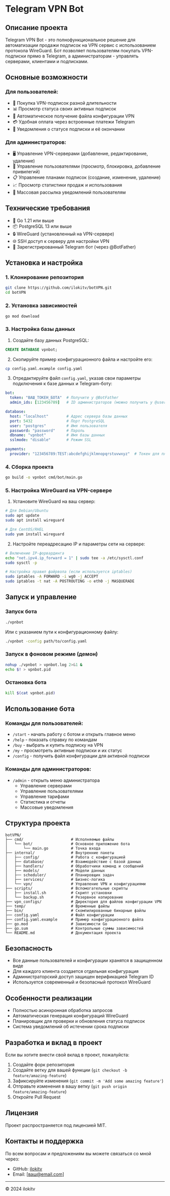 # Telegram VPN Bot

## Описание проекта

Telegram VPN Bot - это полнофункциональное решение для автоматизации продажи подписок на VPN сервис с использованием протокола WireGuard. Бот позволяет пользователям покупать VPN-подписки прямо в Telegram, а администраторам - управлять серверами, клиентами и подписками.

## Основные возможности

### Для пользователей:
- 🛒 Покупка VPN-подписок разной длительности
- 📊 Просмотр статуса своих активных подписок
- 📁 Автоматическое получение файла конфигурации VPN
- 💳 Удобная оплата через встроенные платежи Telegram
- 📆 Уведомления о статусе подписки и её окончании

### Для администраторов:
- 🖥️ Управление VPN-серверами (добавление, редактирование, удаление)
- 👥 Управление пользователями (просмотр, блокировка, добавление привилегий)
- 📋 Управление планами подписок (создание, изменение, удаление)
- 📈 Просмотр статистики продаж и использования
- 📢 Массовая рассылка уведомлений пользователям

## Технические требования

- 🔷 Go 1.21 или выше
- 📦 PostgreSQL 13 или выше
- 🔒 WireGuard (установленный на VPN-сервере)
- 🌐 SSH доступ к серверу для настройки VPN
- 🤖 Зарегистрированный Telegram бот (через @BotFather)

## Установка и настройка

### 1. Клонирование репозитория

```bash
git clone https://github.com/ilokitv/botVPN.git
cd botVPN
```

### 2. Установка зависимостей

```bash
go mod download
```

### 3. Настройка базы данных

1. Создайте базу данных PostgreSQL:

```sql
CREATE DATABASE vpnbot;
```

2. Скопируйте пример конфигурационного файла и настройте его:

```bash
cp config.yaml.example config.yaml
```

3. Отредактируйте файл `config.yaml`, указав свои параметры подключения к базе данных и Telegram-боту:

```yaml
bot:
  token: "ВАШ_ТОКЕН_БОТА"  # Получите у @BotFather
  admin_ids: [123456789]   # ID администраторов (можно получить у @userinfobot)

database:
  host: "localhost"        # Адрес сервера базы данных
  port: 5432               # Порт PostgreSQL
  user: "postgres"         # Имя пользователя
  password: "password"     # Пароль
  dbname: "vpnbot"         # Имя базы данных
  sslmode: "disable"       # Режим SSL

payments:
  provider: "123456789:TEST:abcdefghijklmnopqrstuvwxyz"  # Токен для платежей Telegram
```

### 4. Сборка проекта

```bash
go build -o vpnbot cmd/bot/main.go
```

### 5. Настройка WireGuard на VPN-сервере

1. Установите WireGuard на ваш сервер:

```bash
# Для Debian/Ubuntu
sudo apt update
sudo apt install wireguard

# Для CentOS/RHEL
sudo yum install wireguard
```

2. Настройте переадресацию IP и параметры сети на сервере:

```bash
# Включение IP-форвардинга
echo "net.ipv4.ip_forward = 1" | sudo tee -a /etc/sysctl.conf
sudo sysctl -p

# Настройка правил файрвола (если используется iptables)
sudo iptables -A FORWARD -i wg0 -j ACCEPT
sudo iptables -t nat -A POSTROUTING -o eth0 -j MASQUERADE
```

## Запуск и управление

### Запуск бота

```bash
./vpnbot
```

Или с указанием пути к конфигурационному файлу:

```bash
./vpnbot -config path/to/config.yaml
```

### Запуск в фоновом режиме (демон)

```bash
nohup ./vpnbot > vpnbot.log 2>&1 &
echo $! > vpnbot.pid
```

### Остановка бота

```bash
kill $(cat vpnbot.pid)
```

## Использование бота

### Команды для пользователей:

- `/start` - начать работу с ботом и открыть главное меню
- `/help` - показать справку по командам
- `/buy` - выбрать и купить подписку на VPN
- `/my` - просмотреть активные подписки и их статус
- `/config` - получить файл конфигурации для активной подписки

### Команды для администраторов:

- `/admin` - открыть меню администратора
  - Управление серверами
  - Управление пользователями
  - Управление тарифами
  - Статистика и отчеты
  - Массовые уведомления

## Структура проекта

```
botVPN/
├── cmd/                     # Исполняемые файлы
│   └── bot/                 # Основное приложение бота
│       └── main.go          # Точка входа
├── internal/                # Внутренние пакеты
│   ├── config/              # Работа с конфигурацией
│   ├── database/            # Взаимодействие с базой данных
│   ├── handlers/            # Обработчики команд и сообщений
│   ├── models/              # Модели данных
│   ├── scheduler/           # Планировщик задач
│   ├── services/            # Бизнес-логика
│   └── vpn/                 # Управление VPN и конфигурациями
├── scripts/                 # Вспомогательные скрипты
│   ├── install.sh           # Скрипт установки
│   └── backup.sh            # Резервное копирование
├── vpn_configs/             # Директория для файлов конфигурации VPN
├── temp/                    # Временные файлы
├── bin/                     # Скомпилированные бинарные файлы
├── config.yaml              # Файл конфигурации
├── config.yaml.example      # Пример конфигурационного файла
├── go.mod                   # Зависимости Go
├── go.sum                   # Контрольные суммы зависимостей
└── README.md                # Документация проекта
```

## Безопасность

- Все данные пользователей и конфигурации хранятся в защищенном виде
- Для каждого клиента создается отдельная конфигурация
- Администраторский доступ защищен верификацией Telegram ID
- Используется современный и безопасный протокол WireGuard

## Особенности реализации

- Полностью асинхронная обработка запросов
- Автоматическая генерация конфигураций WireGuard
- Планировщик для проверки и обновления статуса подписок
- Система уведомлений об истечении срока подписки

## Разработка и вклад в проект

Если вы хотите внести свой вклад в проект, пожалуйста:
1. Создайте форк репозитория
2. Создайте ветку для вашей функции (`git checkout -b feature/amazing-feature`)
3. Зафиксируйте изменения (`git commit -m 'Add some amazing feature'`)
4. Отправьте изменения в вашу ветку (`git push origin feature/amazing-feature`)
5. Откройте Pull Request

## Лицензия

Проект распространяется под лицензией MIT.

## Контакты и поддержка

По всем вопросам и предложениям вы можете связаться со мной через:
- GitHub: [ilokitv](https://github.com/ilokitv)
- Email: [ваш@email.com]

---

© 2024 ilokitv 